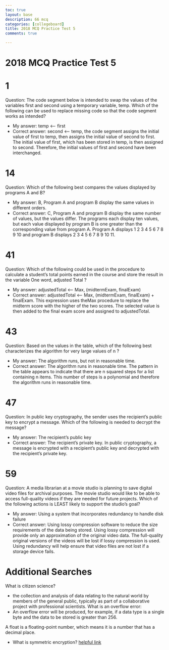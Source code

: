 ```yaml
---
toc: true
layout: base
description: 66 mcq
categories: [collegeboard]
title: 2018 MCQ Practice Test 5
comments: true

---
```

# 2018 MCQ Practice Test 5
# 1
Question: The code segment below is intended to swap the values of the variables first and second using a temporary variable, temp. Which of the following can be used to replace missing code so that the code segment works as intended?
- My answer: temp <-- first
- Correct answer: second <-- temp, the code segment assigns the initial value of first to temp, then assigns the initial value of second to first. The initial value of first, which has been stored in temp, is then assigned to second. Therefore, the initial values of first and second have been interchanged.

# 14 
Question: Which of the following best compares the values displayed by programs A and B?
- My answer: B, Program A and program B display the same values in different orders.
- Correct answer: C, Program A and program B display the same number of values, but the values differ. The programs each display ten values, but each value displayed by program B is one greater than the corresponding value from program A. Program A displays 1 2 3 4 5 6 7 8 9 10 and program B displays  2 3 4 5 6 7 8 9 10 11.

# 41
Question: Which of the following could be used in the procedure to calculate a student’s total points earned in the course and store the result in the variable One word, adjusted Total ?
- My answer: adjustedTotal <-- Max, (midtermExam, finalExam)
- Correct answer: adjustedTotal <-- Max, (midtermExam, finalExam) + finalExam. This expression uses theMax procedure to replace the midterm score with the higher of the two scores. The selected value is then added to the final exam score and assigned to adjustedTotal.

# 43
Question: Based on the values in the table, which of the following best characterizes the algorithm for very large values of n ?
- My answer: The algorithm runs, but not in reasonable time.
- Correct answer: The algorithm runs in reasonable time. The pattern in the table appears to indicate that there are n squared steps for a list containing n items. This number of steps is a polynomial and therefore the algorithm runs in reasonable time. 

# 47
Question: In public key cryptography, the sender uses the recipient’s public key to encrypt a message. Which of the following is needed to decrypt the message?
- My answer: The recipient’s public key
- Correct answer: The recipient’s private key. In public cryptography, a message is encrypted with a recipient’s public key and decrypted with the recipient’s private key.

# 59 
Question: A media librarian at a movie studio is planning to save digital video files for archival purposes. The movie studio would like to be able to access full-quality videos if they are needed for future projects. Which of the following actions is LEAST likely to support the studio’s goal?
- My answer: Using a system that incorporates redundancy to handle disk failure
- Correct answer: Using lossy compression software to reduce the size requirements of the data being stored. Using lossy compression will provide only an approximation of the original video data. The full-quality original versions of the videos will be lost if lossy compression is used. Using redundancy will help ensure that video files are not lost if a storage device fails.

# Additional Searches
What is citizen science? 
- the collection and analysis of data relating to the natural world by members of the general public, typically as part of a collaborative project with professional scientists.
What is an overflow error: 
- An overflow error will be produced, for example, if a data type is a single byte and the data to be stored is greater than 256.

A float is a floating-point number, which means it is a number that has a decimal place.

- What is symmetric encryption?
[helpful link](https://www.cryptomathic.com/news-events/blog/symmetric-key-encryption-why-where-and-how-its-used-in-banking)

